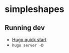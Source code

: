 # simpleshapes

## Running dev

- [Hugo quick start](https://gohugo.io/getting-started/quick-start/)
- `hugo server -D`
